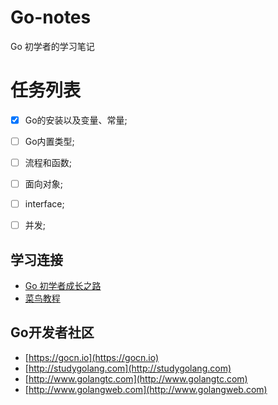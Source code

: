 # Go-notes
Go 初学者的学习笔记


# 任务列表
- [x] Go的安装以及变量、常量;
- [ ] Go内置类型; 
- [ ] 流程和函数;
- [ ] 面向对象;  
- [ ] interface;  
- [ ] 并发;  


## 学习连接
- [Go 初学者成长之路](https://github.com/halfrost/Halfrost-Field/blob/master/contents/Go/new_gopher_tips.md)
- [菜鸟教程](https://www.runoob.com/go/go-environment.html)


## Go开发者社区
- [https://gocn.io](https://gocn.io)
- [http://studygolang.com](http://studygolang.com)
- [http://www.golangtc.com](http://www.golangtc.com)
- [http://www.golangweb.com](http://www.golangweb.com)


